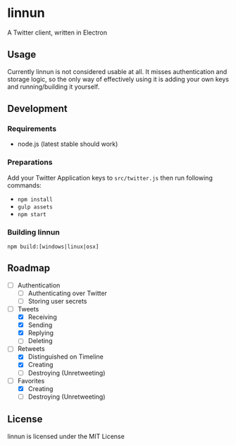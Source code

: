 # linnun
A Twitter client, written in Electron

## Usage
Currently linnun is not considered usable at all. It misses authentication and storage logic,
so the only way of effectively using it is adding your own keys and running/building it yourself.

## Development

### Requirements

* node.js (latest stable should work)

### Preparations

Add your Twitter Application keys to `src/twitter.js` then run following commands:

* `npm install`
* `gulp assets`
* `npm start`

### Building linnun

`npm build:[windows|linux|osx]`

## Roadmap

* [ ] Authentication
  * [ ] Authenticating over Twitter
  * [ ] Storing user secrets
* [ ] Tweets
  * [x] Receiving
  * [x] Sending
  * [x] Replying
  * [ ] Deleting
* [ ] Retweets
  * [x] Distinguished on Timeline
  * [x] Creating
  * [ ] Destroying (Unretweeting)
* [ ] Favorites
  * [x] Creating
  * [ ] Destroying (Unretweeting)
  
## License

linnun is licensed under the MIT License